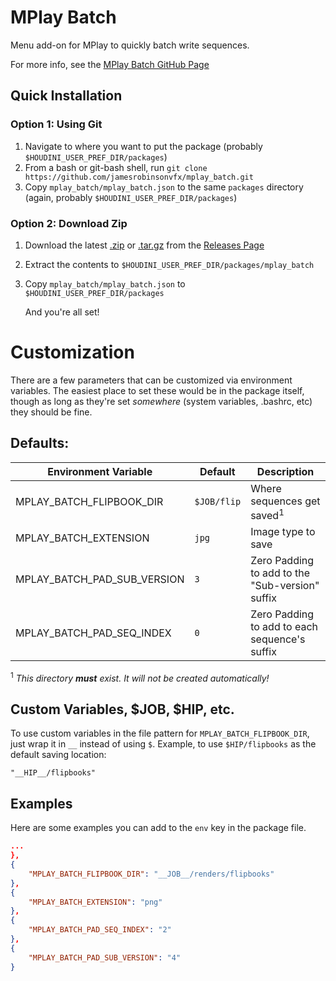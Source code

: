 # MPlay Batch
Menu add-on for MPlay to quickly batch write sequences.

For more info, see the [MPlay Batch GitHub Page](https://jamesrobinsonvfx.github.io/mplay_batch/)

## Quick Installation

### Option 1: Using Git

1. Navigate to where you want to put the package (probably `$HOUDINI_USER_PREF_DIR/packages`)
2. From a bash or git-bash shell, run `git clone https://github.com/jamesrobinsonvfx/mplay_batch.git`
3. Copy `mplay_batch/mplay_batch.json` to the same `packages` directory (again, probably `$HOUDINI_USER_PREF_DIR/packages`)

### Option 2: Download Zip
1. Download the latest [.zip](https://github.com/jamesrobinsonvfx/mplay_batch/releases/latest/download/mplay_batch.zip) or [.tar.gz](https://github.com/jamesrobinsonvfx/mplay_batch/releases/latest/download/mplay_batch.tar.gz) from the [Releases Page](https://github.com/jamesrobinsonvfx/mplay_batch/releases/latest)
2. Extract the contents to `$HOUDINI_USER_PREF_DIR/packages/mplay_batch`
3. Copy `mplay_batch/mplay_batch.json` to `$HOUDINI_USER_PREF_DIR/packages`

    And you're all set!


# Customization
There are a few parameters that can be customized via environment variables. The easiest place to set these would be in the package itself, though as long as they're set _somewhere_ (system variables, .bashrc, etc) they should be fine.

## Defaults:

| Environment Variable       | Default   | Description                                      |
|----------------------------|-----------|--------------------------------------------------|
|MPLAY_BATCH_FLIPBOOK_DIR    |`$JOB/flip`| Where sequences get saved<sup>1</sup>
|MPLAY_BATCH_EXTENSION       |`jpg`      | Image type to save
|MPLAY_BATCH_PAD_SUB_VERSION |`3`        | Zero Padding to add to the "Sub-version" suffix
|MPLAY_BATCH_PAD_SEQ_INDEX   |`0`        | Zero Padding to add to each sequence's suffix

<sup>1</sup> *This directory __must__ exist. It will not be created automatically!*

## Custom Variables, $JOB, $HIP, etc.
To use custom variables in the file pattern for `MPLAY_BATCH_FLIPBOOK_DIR`, just wrap it in `__` instead of using `$`.
Example, to use `$HIP/flipbooks` as the default saving location:

`"__HIP__/flipbooks"`

## Examples
Here are some examples you can add to the `env` key in the package file.
```json
...
},
{
    "MPLAY_BATCH_FLIPBOOK_DIR": "__JOB__/renders/flipbooks"
},
{
    "MPLAY_BATCH_EXTENSION": "png"
},
{
    "MPLAY_BATCH_PAD_SEQ_INDEX": "2"
},
{
    "MPLAY_BATCH_PAD_SUB_VERSION": "4"
}
```
